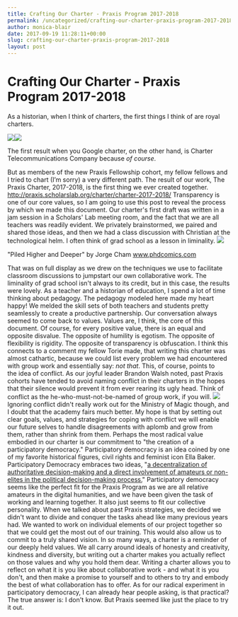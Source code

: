 ```yaml
---
title: Crafting Our Charter - Praxis Program 2017-2018
permalink: /uncategorized/crafting-our-charter-praxis-program-2017-2018/
author: monica-blair
date: 2017-09-19 11:28:11+00:00
slug: crafting-our-charter-praxis-program-2017-2018
layout: post
---
```


# Crafting Our Charter - Praxis Program 2017-2018

As a historian, when I think of charters, the first things I think of are royal charters.

![](/wp-content/uploads/2017/09/Virginia-Company-charter-16061-300x208.jpg)![](http://scholarslab.org/wp-content/uploads/2017/09/pocahontas-21-300x174.png)

The first result when you Google charter, on the other hand, is Charter Telecommunications Company because _of course_.

But as members of the new Praxis Fellowship cohort, my fellow fellows and I tried to chart (I’m sorry) a very different path. The result of our work, The Praxis Charter, 2017-2018, is the first thing we ever created together. <http://praxis.scholarslab.org/charter/charter-2017-2018/> Transparency is one of our core values, so I am going to use this post to reveal the process by which we made this document. Our charter's first draft was written in a jam session in a Scholars' Lab meeting room, and the fact that we are all teachers was readily evident. We privately brainstormed, we paired and shared those ideas, and then we had a class discussion with Christian at the technological helm. I often think of grad school as a lesson in liminality. ![](/wp-content/uploads/2017/09/0bc2317892d97c002c86f61fd5fa3aba-300x130.jpg)

"Piled Higher and Deeper" by Jorge Cham www.phdcomics.com

That was on full display as we drew on the techniques we use to facilitate classroom discussions to jumpstart our own collaborative work. The liminality of grad school isn't always to its credit, but in this case, the results were lovely. As a teacher and a historian of education, I spend a lot of time thinking about pedagogy. The pedagogy modeled here made my heart happy! We melded the skill sets of both teachers and students pretty seamlessly to create a productive partnership. Our conversation always seemed to come back to values. Values are, I think, the core of this document. Of course, for every positive value, there is an equal and opposite disvalue. The opposite of humility is egotism. The opposite of flexibility is rigidity. The opposite of transparency is obfuscation. I think this connects to a comment my fellow Torie made, that writing this charter was almost cathartic, because we could list every problem we had encountered with group work and essentially say: _not that_. This, of course, points to the idea of conflict. As our joyful leader Brandon Walsh noted, past Praxis cohorts have tended to avoid naming conflict in their charters in the hopes that their silence would prevent it from ever rearing its ugly head. Think of conflict as the he-who-must-not-be-named of group work, if you will. ![](/wp-content/uploads/2017/09/AAEAAQAAAAAAAAiEAAAAJDk1Yjg4OTEzLTg0MzQtNDYwYi1iZjM4LWE5ZjFjZGNhNzkwYw-300x161.jpg) Ignoring conflict didn't really work out for the Ministry of Magic though, and I doubt that the academy fairs much better. My hope is that by setting out clear goals, values, and strategies for coping with conflict we will enable our future selves to handle disagreements with aplomb and grow from them, rather than shrink from them. Perhaps the most radical value embodied in our charter is our commitment to "the creation of a participatory democracy." Participatory democracy is an idea coined by one of my favorite historical figures, civil rights and feminist icon Ella Baker. Participatory Democracy embraces two ideas, "[a decentralization of authoritative decision-making and a direct involvement of amateurs or non-elites in the political decision-making process.](https://www.american.edu/spa/publicpurpose/upload/Partcipatory-Democracy-The-Bridge-from-Civil-Rights-to-Women-s-Liberation.pdf)" Participatory democracy seems like the perfect fit for the Praxis Program as we are all relative amateurs in the digital humanities, and we have been given the task of working and learning together. It also just seems to fit our collective personality. When we talked about past Praxis strategies, we decided we didn't want to divide and conquer the tasks ahead like many previous years had. We wanted to work on individual elements of our project together so that we could get the most out of our training. This would also allow us to commit to a truly shared vision. In so many ways, a charter is a reminder of our deeply held values. We all carry around ideals of honesty and creativity, kindness and diversity, but writing out a charter makes you actually reflect on those values and why you hold them dear. Writing a charter allows you to reflect on what it is you like about collaborative work - and what it is you don't, and then make a promise to yourself and to others to try and embody the best of what collaboration has to offer. As for our radical experiment in participatory democracy, I can already hear people asking, is that practical? The true answer is: I don't know. But Praxis seemed like just the place to try it out.